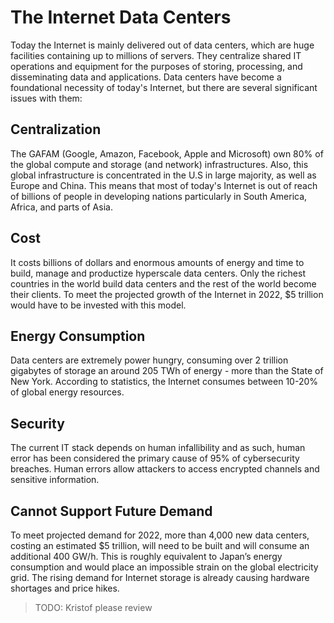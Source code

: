 # The Internet Data Centers

Today the Internet is mainly delivered out of data centers, which are huge facilities containing up to millions of servers. They centralize shared IT operations and equipment for the purposes of storing, processing, and disseminating data and applications. Data centers have become a foundational necessity of today's Internet, but there are several significant issues with them:

## Centralization

The GAFAM (Google, Amazon, Facebook, Apple and Microsoft) own 80% of the global compute and storage (and network) infrastructures. Also, this global infrastructure is concentrated in the U.S in large majority, as well as Europe and China. This means that most of today's Internet is out of reach of billions of people in developing nations particularly in South America, Africa, and parts of Asia.

## Cost

It costs billions of dollars and enormous amounts of energy and time to build, manage and productize hyperscale data centers. Only the richest countries in the world build data centers and the rest of the world become their clients. To meet the projected growth of the Internet in 2022, $5 trillion would have to be invested with this model.

## Energy Consumption

Data centers are extremely power hungry, consuming over 2 trillion gigabytes of storage an around 205 TWh of energy - more than the State of New York. According to statistics, the Internet consumes between 10-20% of global energy resources.

## Security

The current IT stack depends on human infallibility and as such, human error has been considered the primary cause of 95% of cybersecurity breaches. Human errors allow attackers to access encrypted channels and sensitive information.

## Cannot Support Future Demand

To meet projected demand for 2022, more than 4,000 new data centers, costing an estimated $5 trillion, will need to be built and will consume an additional 400 GW/h. This is roughly equivalent to Japan’s energy consumption and would place an impossible strain on the global electricity grid. The rising demand for Internet storage is already causing hardware shortages and price hikes.

>TODO: Kristof please review